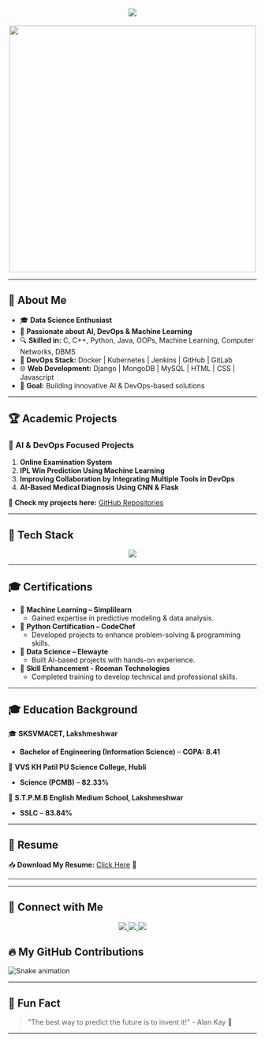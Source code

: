<!-- ⚡ ULTIMATE GITHUB README - PROFESSIONAL & STYLISH ⚡ -->

<h1 align="center">
  <img src="https://readme-typing-svg.demolab.com?font=Fira+Code&weight=700&size=30&pause=1000&color=14D3ED&center=true&vCenter=true&width=600&lines=Hello%2C+I'm+Abhishek+Alavandi!;AI+%7C+DevOps+%7C+Web+Developer;Final+Year+Student+%7C+Data+Science+Enthusiast;Welcome+to+My+GitHub+Profile!">
</h1>

<p align="center">
  <img src="https://media.giphy.com/media/qgQUggAC3Pfv687qPC/giphy.gif" width="500">
</p>

---

## 🧐 About Me
- 🎓 **Data Science Enthusiast**
- 🚀 **Passionate about AI, DevOps & Machine Learning**
- 🔍 **Skilled in:** C, C++, Python, Java, OOPs, Machine Learning, Computer Networks, DBMS
- 🔧 **DevOps Stack:** Docker | Kubernetes | Jenkins | GitHub | GitLab
- 🌐 **Web Development:** Django | MongoDB | MySQL | HTML | CSS | Javascript 
- 🎯 **Goal:** Building innovative AI & DevOps-based solutions

---

## 🏆 Academic Projects  
### **🚀 AI & DevOps Focused Projects**
1. **Online Examination System**
2. **IPL Win Prediction Using Machine Learning**
3. **Improving Collaboration by Integrating Multiple Tools in DevOps**
4. **AI-Based Medical Diagnosis Using CNN & Flask**  

🔗 **Check my projects here:** [GitHub Repositories](https://github.com/Abhisheksgithubrit)

---

## 🚀 Tech Stack
<p align="center">
  <img src="https://skillicons.dev/icons?i=python,java,cpp,javascript,html,css,react,django,mysql,mongodb,docker,kubernetes,git,github,linux,aws" />
</p>

---

## 🎓 Certifications  
- 🏅 **Machine Learning – Simplilearn**  
  - Gained expertise in predictive modeling & data analysis.  
- 🏅 **Python Certification – CodeChef**  
  - Developed projects to enhance problem-solving & programming skills.  
- 🏅 **Data Science – Elewayte**  
  - Built AI-based projects with hands-on experience.  
- 🏅 **Skill Enhancement - Rooman Technologies**  
  - Completed training to develop technical and professional skills.  

---

## 🎓 Education Background  
🎓 **SKSVMACET, Lakshmeshwar**  
- **Bachelor of Engineering (Information Science)** – **CGPA: 8.41**  

🏫 **VVS KH Patil PU Science College, Hubli**  
- **Science (PCMB)** – **82.33%**  

🏫 **S.T.P.M.B English Medium School, Lakshmeshwar**  
- **SSLC** – **83.84%**  

---

## 📄 Resume  
📥 **Download My Resume:** [Click Here](https://drive.google.com/file/d/1SkSRaraWm8KSkH6L6pgVt2C42xWaUunF/view?usp=drivesdk) 📄  

---
---

## 🎯 Connect with Me
<p align="center">
  <a href="https://www.linkedin.com/in/abhishek-alavandi/">
    <img src="https://img.shields.io/badge/LinkedIn-blue?style=for-the-badge&logo=linkedin" />
  </a>
  <a href="https://github.com/Abhisheksgithubrit">
    <img src="https://img.shields.io/badge/GitHub-black?style=for-the-badge&logo=github" />
  </a>
  <a href="mailto:abhialavandi@gmail.com">
    <img src="https://mail.google.com/mail/u/0/#inbox" />
  </a>
</p>

## 🔥 My GitHub Contributions  
![Snake animation](https://github.com/Abhisheksgithubrit/blob/output/github-contribution-grid-snake.svg)

---

## 🎯 Fun Fact  
> "The best way to predict the future is to invent it!" - Alan Kay 🚀  

---
